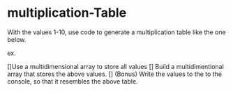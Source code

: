 # multiplication-Table

With the values 1-10, use code to generate a multiplication table like the one below.

ex.



  []Use a multidimensional array to store all values
  [] Build a multidimentional array that stores the above values.
  [] (Bonus) Write the values to the to the console, so that it resembles the above table.
